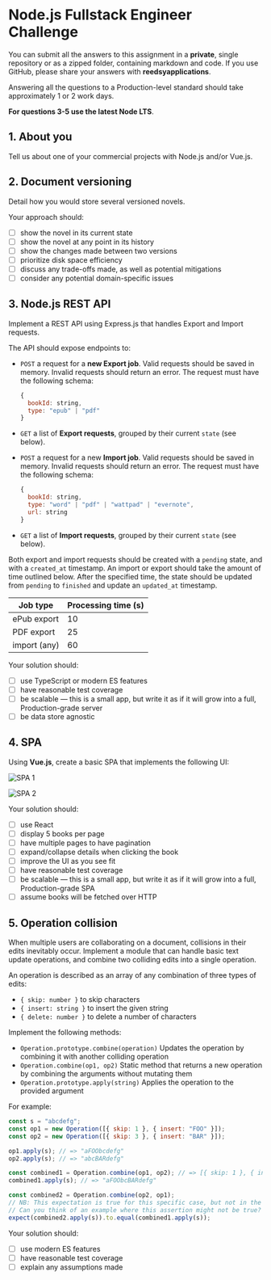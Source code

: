# Node.js Fullstack Engineer Challenge

You can submit all the answers to this assignment in a **private**, single repository or as a zipped folder, containing markdown and code. If you use GitHub, please share your answers with **reedsyapplications**.

Answering all the questions to a Production-level standard should take approximately 1 or 2 work days.

**For questions 3-5 use the latest Node LTS**.

## 1. About you

Tell us about one of your commercial projects with Node.js and/or Vue.js.


## 2. Document versioning

Detail how you would store several versioned novels.

Your approach should:

- [ ] show the novel in its current state
- [ ] show the novel at any point in its history
- [ ] show the changes made between two versions
- [ ] prioritize disk space efficiency
- [ ] discuss any trade-offs made, as well as potential mitigations
- [ ] consider any potential domain-specific issues

## 3. Node.js REST API

Implement a REST API using Express.js that handles Export and Import requests.

The API should expose endpoints to:
- `POST` a request for a **new Export job**. Valid requests should be saved in memory. Invalid requests should return an error. The request must have the following schema:

  ```javascript
  {
    bookId: string,
    type: "epub" | "pdf"
  }
  ```

- `GET` a list of **Export requests**, grouped by their current `state` (see below).
- `POST` a request for a new **Import job**. Valid requests should be saved in memory. Invalid requests should return an error. The request must have the following schema:

  ```javascript
  {
    bookId: string,
    type: "word" | "pdf" | "wattpad" | "evernote",
    url: string
  }
  ```

- `GET` a list of **Import requests**, grouped by their current `state` (see below).

Both export and import requests should be created with a `pending` state, and with a `created_at` timestamp. An import or export should take the amount of time outlined below. After the specified time, the state should be updated from `pending` to `finished` and update an `updated_at` timestamp.

| Job type     | Processing time (s) |
| ------------ | ------------------- |
| ePub export  | 10                  |
| PDF export   | 25                  |
| import (any) | 60                  |

Your solution should:

- [ ] use TypeScript or modern ES features
- [ ] have reasonable test coverage
- [ ] be scalable — this is a small app, but write it as if it will grow into a full, Production-grade server
- [ ] be data store agnostic

## 4. SPA

Using **Vue.js**, create a basic SPA that implements the following UI:

![SPA 1](./images/node_4-01.png "SPA 1")

![SPA 2](./images/node_4-02.png "SPA 2")

Your solution should:

- [ ] use React
- [ ] display 5 books per page
- [ ] have multiple pages to have pagination
- [ ] expand/collapse details when clicking the book
- [ ] improve the UI as you see fit
- [ ] have reasonable test coverage
- [ ] be scalable — this is a small app, but write it as if it will grow into a full, Production-grade SPA
- [ ] assume books will be fetched over HTTP

## 5. Operation collision

When multiple users are collaborating on a document, collisions in their edits inevitably occur. Implement a module that can handle basic text update operations, and combine two colliding edits into a single operation.

An operation is described as an array of any combination of three types of edits:

- `{ skip: number }` to skip characters
- `{ insert: string }` to insert the given string
- `{ delete: number }` to delete a number of characters

Implement the following methods:
- `Operation.prototype.combine(operation)` Updates the operation by combining it with another colliding operation
- `Operation.combine(op1, op2)` Static method that returns a new operation by combining the arguments without mutating them
- `Operation.prototype.apply(string)` Applies the operation to the provided argument

For example:

```javascript
const s = "abcdefg";
const op1 = new Operation([{ skip: 1 }, { insert: "FOO" }]);
const op2 = new Operation([{ skip: 3 }, { insert: "BAR" }]);

op1.apply(s); // => "aFOObcdefg"
op2.apply(s); // => "abcBARdefg"

const combined1 = Operation.combine(op1, op2); // => [{ skip: 1 }, { insert: 'FOO' }, { skip: 2}, { insert: 'BAR' } ]
combined1.apply(s); // => "aFOObcBARdefg"

const combined2 = Operation.combine(op2, op1);
// NB: This expectation is true for this specific case, but not in the general case.
// Can you think of an example where this assertion might not be true?
expect(combined2.apply(s)).to.equal(combined1.apply(s));
```

Your solution should:

- [ ] use modern ES features
- [ ] have reasonable test coverage
- [ ] explain any assumptions made
